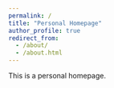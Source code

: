 ```yaml
---
permalink: /
title: "Personal Homepage"
author_profile: true
redirect_from: 
  - /about/
  - /about.html
---
```


This is a personal homepage.

